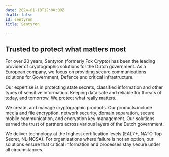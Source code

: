 ```yaml
---
date: 2024-01-10T12:00:00Z
draft: false
id: sentyron
title: Sentyron

---
```


## Trusted to protect what matters most

For over 20 years, Sentyron (formerly Fox Crypto) has been the leading provider of cryptographic solutions for the Dutch government. As a European company, we focus on providing secure communications solutions for Government, Defence and critical infrastructure.

Our expertise is in protecting state secrets, classified information and other types of sensitive information. Keeping data safe and reliable for threats of today, and tomorrow. We protect what really matters.

We create, and manage cryptographic products. Our products include media and file encryption, network security, domain separation, secure mobile communication, and encryption key management. Our solutions earned the trust of partners across various layers of the Dutch government.

We deliver technology at the highest certification levels (EAL7+, NATO Top Secret, NL-NCSA). For organizations where failure is not an option, our solutions ensure that critical information and processes stay secure under all circumstances.
